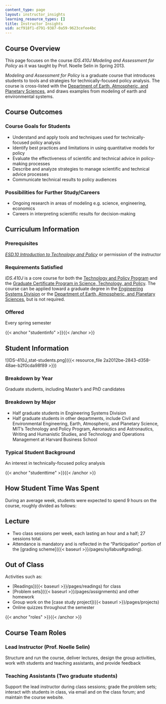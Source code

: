 ```yaml
---
content_type: page
layout: instructor_insights
learning_resource_types: []
title: Instructor Insights
uid: acf918f1-d791-9387-0a59-9623cefee4bc
---
```


Course Overview
---------------

This page focuses on the course _IDS.410J Modeling and Assessment for Policy_ as it was taught by Prof. Noelle Selin in Spring 2013.

_Modeling and Assessment for Policy_ is a graduate course that introduces students to tools and strategies for technically-focused policy analysis. The course is cross-listed with the [Department of Earth, Atmospheric, and Planetary Sciences](./resolveuid/7df4dc8c0cb62d722230b25ff57ca9cb), and draws examples from modeling of earth and environmental systems.

Course Outcomes
---------------

### Course Goals for Students

*   Understand and apply tools and techniques used for technically-focused policy analysis
*   Identify best practices and limitations in using quantitative models for policy
*   Evaluate the effectiveness of scientific and technical advice in policy-making processes
*   Describe and analyze strategies to manage scientific and technical advice processes
*   Communicate technical results to policy audiences

### Possibilities for Further Study/Careers

*   Ongoing research in areas of modeling e.g. science, engineering, economics
*   Careers in interpreting scientific results for decision-making

Curriculum Information
----------------------

### Prerequisites

[_ESD.10 Introduction to Technology and Policy_](/courses/esd-10-introduction-to-technology-and-policy-fall-2006/) or permission of the instructor

### Requirements Satisfied

_IDS.410J_ is a core course for both the [Technology and Policy Program](http://tppserver.mit.edu/) and the [Graduate Certificate Program in Science, Technology, and Policy](http://web.mit.edu/stp/). The course can be applied toward a graduate degree in the [Engineering Systems Division](http://web.mit.edu/fnl/volume/284/deweck.html) or the [Department of Earth, Atmospheric, and Planetary Sciences](http://catalog.mit.edu/schools/science/earth-atmospheric-planetary-sciences/), but is not required.

### Offered

Every spring semester

{{< anchor "studentinfo" >}}{{< /anchor >}}

Student Information
-------------------

![IDS-410J_stat-students.png]({{< resource_file 2a2012be-2843-d358-48ae-b2f0cda98f89 >}})

### Breakdown by Year

Graduate students, including Master’s and PhD candidates

### Breakdown by Major

*   Half graduate students in Engineering Systems Division
*   Half graduate students in other departments, include Civil and Environmental Engineering, Earth, Atmospheric, and Planetary Science, MIT’s Technology and Policy Program, Aeronautics and Astronautics, Writing and Humanistic Studies, and Technology and Operations Management at Harvard Business School

### Typical Student Background

An interest in technically-focused policy analysis

{{< anchor "studenttime" >}}{{< /anchor >}}

How Student Time Was Spent
--------------------------

During an average week, students were expected to spend 9 hours on the course, roughly divided as follows:

Lecture
-------

*   Two class sessions per week, each lasting an hour and a half; 27 sessions total.
*   Attendance is mandatory and is reflected in the “Participation” portion of the [grading scheme]({{< baseurl >}}/pages/syllabus#grading).

Out of Class
------------

Activities such as:

*   [Readings]({{< baseurl >}}/pages/readings) for class
*   [Problem sets]({{< baseurl >}}/pages/assignments) and other homework
*   Group work on the [case study project]({{< baseurl >}}/pages/projects)
*   Online quizzes throughout the semester

{{< anchor "roles" >}}{{< /anchor >}}

Course Team Roles
-----------------

### Lead Instructor (Prof. Noelle Selin)

Structure and run the course, deliver lectures, design the group activities, work with students and teaching assistants, and provide feedback

### Teaching Assistants (Two graduate students)

Support the lead instructor during class sessions; grade the problem sets; interact with students in class, via email and on the class forum; and maintain the course website.